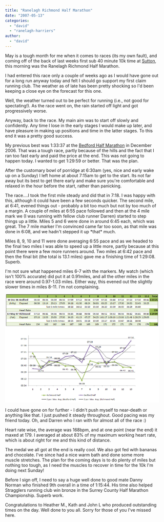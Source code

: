 ```yaml
---
title: "Ranelagh Richmond Half Marathon"
date: "2007-05-13"
categories: 
  - "david"
  - "ranelagh-harriers"
author:
  - "david"
---
```


May is a tough month for me when it comes to races (its my own fault), and coming off of the back of last weeks first sub 40 minute 10k time at [Sutton](/?p=77), this morning was the Ranelagh Richmond Half Marathon.

I had entered this race only a couple of weeks ago as I would have gone out for a long run anyway today and felt I should go support my first claim running club. The weather as of late has been pretty shocking so I'd been keeping a close eye on the forecast for this one.

Well, the weather turned out to be perfect for running (i.e., not good for spectating!). As the race went on, the rain started off light and got progressively worse.

Anyway, back to the race. My main aim was to start off slowly and confidently. Any time I lose in the early stages I would make up later, and have pleasure in making up positions and time in the latter stages. To this end it was a pretty good success.

My previous best was 1:33:37 at the [Bedford Half Marathon](/?p=12) in December 2006. That was a tough race, partly because of the hills and the fact that I ran too fast early and paid the price at the end. This was not going to happen today. I wanted to get 1:29:59 or better. That was the plan.

After the customary bowl of porridge at 6:30am (yes, nice and early wake up on a Sunday) I left home at about 7:15am to get to the start. Its not far away but its best to get there early and make sure you're comfortable and relaxed in the hour before the start, rather than panicking.

The race....I took the first mile steady and did that in 7:18. I was happy with this, although it could have been a few seconds quicker. The second mile, at 6:41, evened things out - probably a bit too much but not by too much of a margin. A couple of miles at 6:55 pace followed and then at the 4 mile mark we (I was running with fellow club runner Darren) started to step things up a little. Miles 5 and 6 were done in around 6:45 each, which was great. The 7 mile marker I'm convinced came far too soon, as that mile was done in 6:08, and we hadn't stepped it up \*that\* much.

Miles 8, 9, 10 and 11 were done averaging 6:55 pace and as we headed to the final two miles I was able to speed up a little more, partly because at this point there were a few more runners around. Two miles at 6:42 pace and then the final bit (the total is 13.1 miles) gave me a finishing time of 1:29:08. Superb.

I'm not sure what happened miles 6-7 with the markers. My watch (which isn't 100% accurate) did put it at 0.91miles, and all the other miles in the race were around 0.97-1.03 miles. Either way, this evened out the slightly slower times in miles 8-11. I'm not complaining.

![](/images/2007/2007-05-13-bedford-richmond_graph.gif)

I could have gone on for further - I didn't push myself to near-death or anything like that. I just pushed it steady throughout. Good pacing was my friend today. Oh, and Darren who I ran with for almost all of the race :)

Heart rate wise, the average was 168bpm, and at one point (near the end) it maxed at 179. I averaged at about 83% of my maximum working heart rate, which is about right for me and this kind of distance.

The medal we all got at the end is really cool. We also got fed with bananas and chocolate. I've since had a nice warm bath and done some more muscle stretches. The plan for the coming days is to do plenty of miles but nothing too tough, as I need the muscles to recover in time for the 10k I'm doing next Sunday!

Before I sign off, I need to say a huge well done to good mate Danny Norman who finished 9th overall in a time of 1:15:44. His time also helped Stragglers running club win bronze in the Surrey County Half Marathon Championship. Superb work.

Congratulations to Heather M., Kath and John L who produced outstanding times on the day. Well done to you all. Sorry for those of you I've missed here.
